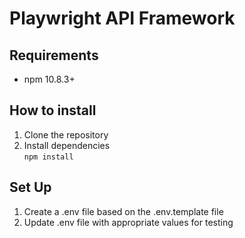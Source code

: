 # Playwright API Framework

## Requirements
* npm 10.8.3+

## How to install

1. Clone the repository
2. Install dependencies <br>`npm install`

## Set Up
1. Create a .env file based on the .env.template file
2. Update .env file with appropriate values for testing